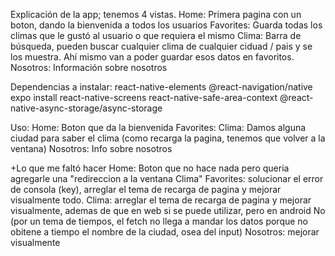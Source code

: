 Explicación de la app; tenemos 4 vistas.
Home: Primera pagina con un boton, dando la bienvenida a todos los usuarios
Favorites: Guarda todas los climas que le gustó al usuario o que requiera el mismo
Clima: Barra de búsqueda, pueden buscar cualquier clima de cualquier ciduad / pais y se los muestra. Ahí mismo van a poder guardar esos datos en favoritos.
Nosotros: Información sobre nosotros

Dependencias a instalar:
react-native-elements
@react-navigation/native
expo install react-native-screens
react-native-safe-area-context
@react-native-async-storage/async-storage

Uso:
Home: Boton que da la bienvenida
Favorites:
Clima: Damos alguna ciudad para saber el clima (como recarga la pagina, tenemos que volver a la ventana)
Nosotros: Info sobre nosotros

+Lo que me faltó hacer
Home: Boton que no hace nada pero queria agregarle una "redireccion a la ventana Clima"
Favorites: solucionar el error de consola (key), arreglar el tema de recarga de pagina y mejorar visualmente todo.
Clima: arreglar el tema de recarga de pagina y mejorar visualmente, ademas de que en web si se puede utilizar, pero en android No (por un tema de tiempos, el fetch no llega a mandar los datos porque no obitene a tiempo el nombre de la ciudad, osea del input)
Nosotros: mejorar visualmente
